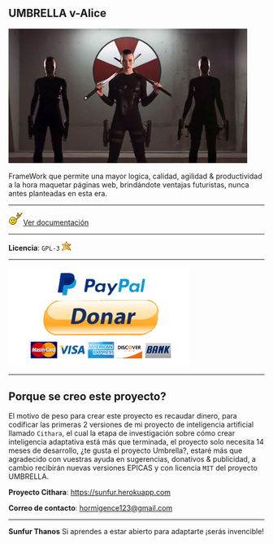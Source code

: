 ## UMBRELLA v-Alice

<img src="doc/src/milla1.jpg" width="470">

FrameWork que permite una mayor logica, calidad, agilidad & productividad a la hora maquetar páginas web, brindándote ventajas futuristas, nunca antes planteadas en esta era.

---

<img src="doc/src/doc.gif">[Ver documentación](http://www.gnu.org/licenses)

---

**Licencia**: `GPL-3` [![GNU GPL v3](doc/src/licencia.gif)](https://es.wikipedia.org/wiki/GNU_General_Public_License)

---

[![Donar por Paypal](doc/src/donar.png)](https://www.paypal.me/SunfurThanos)

---

## Porque se creo este proyecto?

El motivo de peso para crear este proyecto es recaudar dinero, para codificar las primeras 2 versiones de mi proyecto de inteligencia artificial llamado `Cithara`, el cual la etapa de investigación sobre cómo crear inteligencia adaptativa está más que terminada, el proyecto solo necesita 14 meses de desarrollo, ¿te gusta el proyecto Umbrella?, estaré más que agradecido con vuestras ayuda en sugerencias, donativos & publicidad, a cambio recibirán nuevas versiones EPICAS y con licencia `MIT` del proyecto UMBRELLA.

**Proyecto Cithara**: https://sunfur.herokuapp.com

**Correo de contacto**: hormigence123@gmail.com

---

**Sunfur Thanos** Si aprendes a estar abierto para adaptarte ¡serás invencible!